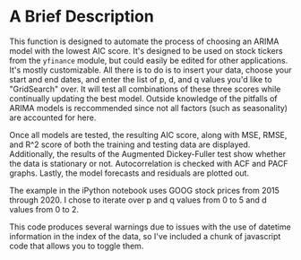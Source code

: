 # A Brief Description
This function is designed to automate the process of choosing an ARIMA model with the lowest AIC score. It's designed to be used on stock tickers from the `yfinance` module, but could easily be edited for other applications. It's mostly customizable. All there is to do is to insert your data, choose your start and end dates, and enter the list of p, d, and q values you'd like to "GridSearch" over. It will test all combinations of these three scores while continually updating the best model. Outside knowledge of the pitfalls of ARIMA models is reccommended since not all factors (such as seasonality) are accounted for here.

Once all models are tested, the resulting AIC score, along with MSE, RMSE, and R^2 score of both the training and testing data are displayed. Additionally, the results of the Augmented Dickey-Fuller test show whether the data is stationary or not. Autocorrelation is checked with ACF and PACF graphs. Lastly, the model forecasts and residuals are plotted out.

The example in the iPython notebook uses GOOG stock prices from 2015 through 2020. I chose to iterate over p and q values from 0 to 5 and d values from 0 to 2.

This code produces several warnings due to issues with the use of datetime information in the index of the data, so I've included a chunk of javascript code that allows you to toggle them.
